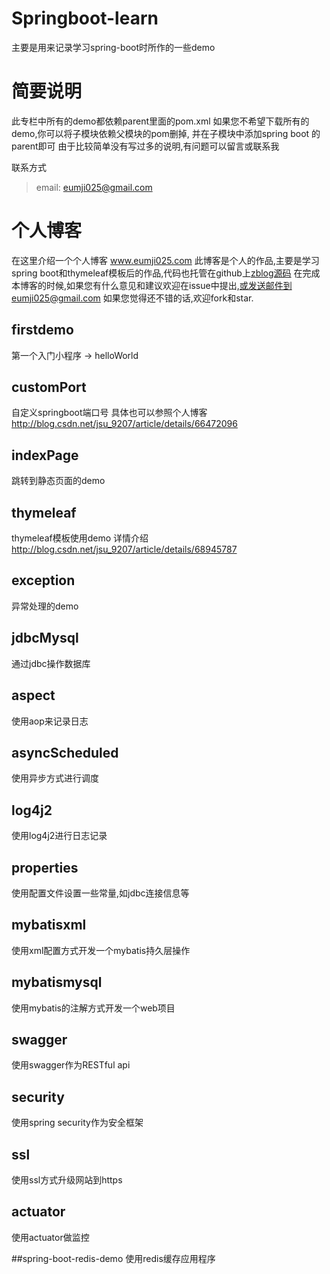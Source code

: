 # Springboot-learn
主要是用来记录学习spring-boot时所作的一些demo

# 简要说明
此专栏中所有的demo都依赖parent里面的pom.xml
如果您不希望下载所有的demo,你可以将子模块依赖父模块的pom删掉,
并在子模块中添加spring boot 的parent即可
由于比较简单没有写过多的说明,有问题可以留言或联系我

联系方式

>email: eumji025@gmail.com


# 个人博客
在这里介绍一个个人博客 www.eumji025.com
此博客是个人的作品,主要是学习spring boot和thymeleaf模板后的作品,代码也托管在github上[zblog源码](https://github.com/eumji025/zblog)
在完成本博客的时候,如果您有什么意见和建议欢迎在issue中提出,或发送邮件到eumji025@gmail.com
如果您觉得还不错的话,欢迎fork和star.


## firstdemo
第一个入门小程序 -> helloWorld

## customPort
自定义springboot端口号
具体也可以参照个人博客 http://blog.csdn.net/jsu_9207/article/details/66472096

## indexPage
跳转到静态页面的demo

## thymeleaf
thymeleaf模板使用demo
详情介绍 http://blog.csdn.net/jsu_9207/article/details/68945787

## exception
异常处理的demo

## jdbcMysql
通过jdbc操作数据库

## aspect
使用aop来记录日志

## asyncScheduled
使用异步方式进行调度

## log4j2
使用log4j2进行日志记录

## properties
使用配置文件设置一些常量,如jdbc连接信息等

## mybatisxml
使用xml配置方式开发一个mybatis持久层操作

## mybatismysql
使用mybatis的注解方式开发一个web项目

## swagger
使用swagger作为RESTful api

## security
使用spring security作为安全框架

## ssl 
使用ssl方式升级网站到https

## actuator
使用actuator做监控


##spring-boot-redis-demo
使用redis缓存应用程序



